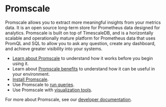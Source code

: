 # Promscale
Promscale allows you to extract more meaningful insights from your metrics data.
It is an open source long-term store for Prometheus data designed for analytics.
Promscale is built on top of TimescaleDB, and is a horizontally scalable and
operationally mature platform for Prometheus data that uses PromQL and SQL to
allow you to ask any question, create any dashboard, and achieve greater
visibility into your systems.

*   [Learn about Promscale][about-promscale] to understand how it works before
    you begin using it.
*   Learn about [Promscale benefits][promscale-benefits] to understand how it
    can be useful in your environment.
*   [Install Promscale][install-promscale].
*   Use Promscale to [run queries][promscale-run-queries].
*   Use Promscale with [visualization tools][promscale-visualization].

For more about Promscale, see our [developer documentation][promscale-gh-docs].


[about-promscale]: promscale/:currentVersion:/about-promscale
[install-promscale]: promscale/:currentVersion:/installation
[promscale-benefits]: promscale/:currentVersion:/promscale-benefits/
[promscale-run-queries]: promscale/:currentVersion:/promscale-run-queries/
[promscale-visualization]: promscale/:currentVersion:/promscale-visualization/
[promscale-gh-docs]: https://github.com/timescale/promscale/
